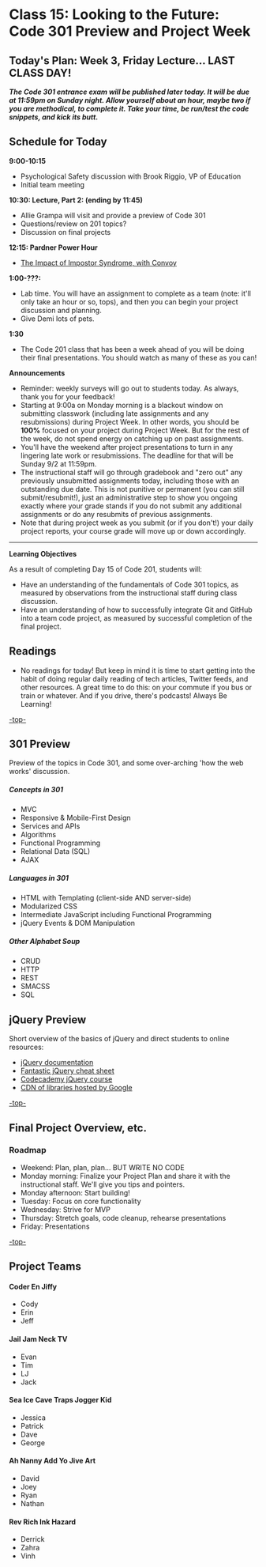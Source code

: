 # Class 15: Looking to the Future: Code 301 Preview and Project Week

<a id="top"></a>
## Today's Plan: Week 3, Friday Lecture... LAST CLASS DAY!

***The Code 301 entrance exam will be published later today. It will be due at 11:59pm on Sunday night. Allow yourself about an hour, maybe two if you are methodical, to complete it. Take your time, be run/test the code snippets, and kick its butt.***

## Schedule for Today

**9:00-10:15**

- Psychological Safety discussion with Brook Riggio, VP of Education
- Initial team meeting

**10:30: Lecture, Part 2: (ending by 11:45)** 

- Allie Grampa will visit and provide a preview of Code 301
- Questions/review on 201 topics?
- Discussion on final projects

**12:15: Pardner Power Hour**

- [The Impact of Impostor Syndrome, with Convoy](https://www.eventbrite.com/e/partner-power-hour-the-impact-of-imposter-syndrome-with-convoy-tickets-49224396495)

**1:00-???:** 

- Lab time. You will have an assignment to complete as a team (note: it'll only take an hour or so, tops), and then you can begin your project discussion and planning.
- Give Demi lots of pets.

**1:30**

- The Code 201 class that has been a week ahead of you will be doing their final presentations. You should watch as many of these as you can!

**Announcements**

  - Reminder: weekly surveys will go out to students today. As always, thank you for your feedback!
  - Starting at 9:00a on Monday morning is a blackout window on submitting classwork (including late assignments and any resubmissions) during Project Week. In other words, you should be **100%** focused on your project during Project Week. But for the rest of the week, do not spend energy on catching up on past assignments.
  - You'll have the weekend after project presentations to turn in any lingering late work or resubmissions. The deadline for that will be Sunday 9/2 at 11:59pm.
  - The instructional staff will go through gradebook and "zero out" any previously unsubmitted assignments today, including those with an outstanding due date. This is not punitive or permanent (you can still submit/resubmit!), just an administrative step to show you ongoing exactly where your grade stands if you do not submit any additional assignments or do any resubmits of previous assignments.
  - Note that during project week as you submit (or if you don't!) your daily project reports, your course grade will move up or down accordingly.

---

**Learning Objectives**

As a result of completing Day 15 of Code 201, students will:

- Have an understanding of the fundamentals of Code 301 topics, as measured by observations from the instructional staff during class discussion.
- Have an understanding of how to successfully integrate Git and GitHub into a team code project, as measured by successful completion of the final project.

## Readings

- No readings for today! But keep in mind it is time to start getting into the habit of doing regular daily reading of tech articles, Twitter feeds, and other resources. A great time to do this: on your commute if you bus or train or whatever. And if you drive, there's podcasts! Always Be Learning!

[-top-](#top)

<a id="301"></a>
## 301 Preview

Preview of the topics in Code 301, and some over-arching 'how the web works' discussion.

##### Concepts in 301

- MVC
- Responsive & Mobile-First Design
- Services and APIs
- Algorithms
- Functional Programming
- Relational Data (SQL)
- AJAX

##### Languages in 301

- HTML with Templating (client-side AND server-side)
- Modularized CSS
- Intermediate JavaScript including Functional Programming
- jQuery Events & DOM Manipulation

##### Other Alphabet Soup

- CRUD
- HTTP
- REST
- SMACSS
- SQL


## jQuery Preview

Short overview of the basics of jQuery and direct students to online resources:

- [jQuery documentation](https://jquery.com)
- [Fantastic jQuery cheat sheet](https://oscarotero.com/jquery)
- [Codecademy jQuery course](https://www.codecademy.com/learn/jquery)
- [CDN of libraries hosted by Google](https://developers.google.com/speed/libraries)

[-top-](#top)

<a id="project"></a>
## Final Project Overview, etc.

### Roadmap

- Weekend: Plan, plan, plan... BUT WRITE NO CODE
- Monday morning: Finalize your Project Plan and share it with the instructional staff. We'll give you tips and pointers.
- Monday afternoon: Start building!
- Tuesday: Focus on core functionality
- Wednesday: Strive for MVP
- Thursday: Stretch goals, code cleanup, rehearse presentations
- Friday: Presentations

[-top-](#top)

## Project Teams

#### Coder En Jiffy

- Cody
- Erin
- Jeff

#### Jail Jam Neck TV

- Evan
- Tim
- LJ
- Jack

#### Sea Ice Cave Traps Jogger Kid

- Jessica
- Patrick
- Dave
- George

#### Ah Nanny Add Yo Jive Art

- David
- Joey
- Ryan
- Nathan

#### Rev Rich Ink Hazard

- Derrick
- Zahra
- Vinh
